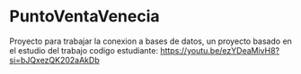 # PuntoVentaVenecia
Proyecto para trabajar la conexion a bases de datos, un proyecto basado en el estudio del trabajo codigo estudiante: https://youtu.be/ezYDeaMivH8?si=bJQxezQK202aAkDb 
